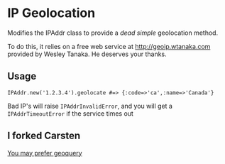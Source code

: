 IP Geolocation
==============

Modifies the IPAddr class to provide a _dead simple_ geolocation method.

To do this, it relies on a free web service at http://geoip.wtanaka.com 
provided by Wesley Tanaka. He deserves your thanks.

Usage
-----

    IPAddr.new('1.2.3.4').geolocate #=> {:code=>'ca',:name=>'Canada'}
    
Bad IP's will raise `IPAddrInvalidError`, 
and you will get a `IPAddrTimeoutError` if the service times out


I forked Carsten
----------------

[You may prefer geoquery](http://github.com/heycarsten/geoquery/tree/master)
